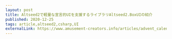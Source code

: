 ```yaml
---
layout: post
title: Altseed2で軽量な宣言的UIを支援するライブラリAltseed2.BoxUIの紹介
published: 2020-12-25
tags: article,altseed2,csharp,UI
externalLink: https://www.amusement-creators.info/articles/advent_calendar/2020/25/
---
```

